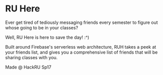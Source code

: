 # RU Here
Ever get tired of tediously messaging friends every semester to figure out whose going to be in your classes? 

Well, RU Here is here to save the day! :^)

Built around Firebase's serverless web architecture, RUH takes a peek at your friends list, and gives you a comprehensive list of friends that will be sharing classes with you.

Made @ HackRU Sp17
